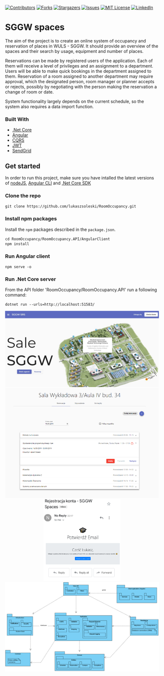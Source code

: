 [![Contributors][contributors-shield]][contributors-url]
[![Forks][forks-shield]][forks-url]
[![Stargazers][stars-shield]][stars-url]
[![Issues][issues-shield]][issues-url]
[![MIT License][license-shield]][license-url]
[![LinkedIn][linkedin-shield]][linkedin-url]


# SGGW spaces
The aim of the project is to create an online system of occupancy and reservation of places in WULS - SGGW. It should provide an overview of the spaces and their search by usage, equipment and number of places.

Reservations can be made by registered users of the application. Each of them will receive a level of privileges and an assignment to a department. Users will be able to make quick bookings in the department assigned to them. Reservation of a room assigned to another department may require approval, which the designated person, room manager or planner accepts or rejects, possibly by negotiating with the person making the reservation a change of room or date.

System functionality largely depends on the current schedule, so the system also requires a data import function.

### Built With

* [.Net Core](https://dotnet.microsoft.com/download)
* [Angular](https://angular.io/)
* [CQRS](https://www.youtube.com/watch?v=_lwCVE_XgqI&t=6s)
* [JWT](https://jwt.io/)
* [SendGrid](https://sendgrid.com/)


## Get started

In order to run this project, make sure you have intalled the latest versions of [nodeJS](https://nodejs.org/en/), [Angular CLI](https://angular.io/guide/setup-local) and 
[.Net Core SDK](https://dotnet.microsoft.com/download)

### Clone the repo

```shell
git clone https://github.com/lukaszsoleski/RoomOccupancy.git
```

### Install npm packages

Install the `npm` packages described in the `package.json`. 

```shell
cd RoomOccupancy/RoomOccupancy.API/AngularClient
npm install
```

### Run Angular client

```shell
npm serve -o
```

### Run .Net Core server

From the API folder 'RoomOccupancy/RoomOccupancy.API' run a following command:

```shell
dotnet run --urls=http://localhost:51583/
```

<p align="center">
  <img src="docs/home.png" alt="Home page">
  <img src="docs/reservation.png" alt="Schedule">
<img src="docs/email.png" width="50%" alt="Email message">
  <img src="docs/project.png" alt="Package diagram">
  
</p>

<!-- MARKDOWN LINKS & IMAGES -->
<!-- https://www.markdownguide.org/basic-syntax/#reference-style-links -->
[contributors-shield]: https://img.shields.io/github/contributors/lukaszsoleski/sggw-spacessvg?style=flat-square
[contributors-url]: https://github.com/lukaszsoleski/sggw-spaces/graphs/contributors
[forks-shield]: https://img.shields.io/github/forks/lukaszsoleski/sggw-spaces.svg?style=flat-square
[forks-url]: https://github.com/lukaszsoleski/sggw-spaces/network/members
[stars-shield]: https://img.shields.io/github/stars/lukaszsoleski/sggw-spaces.svg?style=flat-square
[stars-url]: https://github.com/lukaszsoleski/sggw-spaces/stargazers
[issues-shield]: https://img.shields.io/github/issues/lukaszsoleski/sggw-spaces.svg?style=flat-square
[issues-url]: https://github.com/lukaszsoleski/sggw-spaces/issues
[license-shield]: https://img.shields.io/github/license/lukaszsoleski/sggw-spaces.svg?style=flat-square
[license-url]: https://github.com/lukaszsoleski/sggw-spaces/blob/master/LICENSE.txt
[linkedin-shield]: https://img.shields.io/badge/-LinkedIn-black.svg?style=flat-square&logo=linkedin&colorB=555
[linkedin-url]: https://www.linkedin.com/in/łukasz-soleski-22a724196/
[product-screenshot]: docs/home.png
